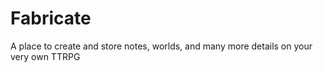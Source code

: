 # Fabricate
A place to create and store notes, worlds, and many more details on your very own TTRPG
